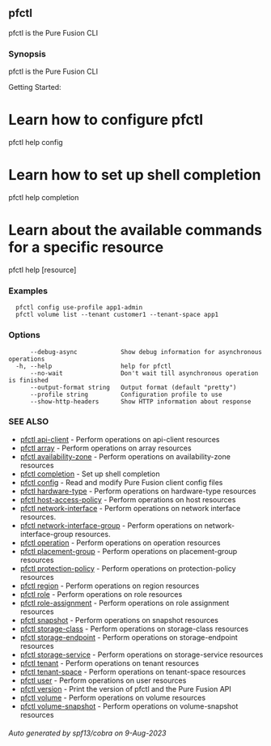 ## pfctl

pfctl is the Pure Fusion CLI

### Synopsis

pfctl is the Pure Fusion CLI

Getting Started:
  # Learn how to configure pfctl
  pfctl help config

  # Learn how to set up shell completion
  pfctl help completion

  # Learn about the available commands for a specific resource
  pfctl help [resource]

### Examples

```
  pfctl config use-profile app1-admin
  pfctl volume list --tenant customer1 --tenant-space app1
```

### Options

```
      --debug-async            Show debug information for asynchronous operations
  -h, --help                   help for pfctl
      --no-wait                Don't wait till asynchronous operation is finished
      --output-format string   Output format (default "pretty")
      --profile string         Configuration profile to use
      --show-http-headers      Show HTTP information about response
```

### SEE ALSO

* [pfctl api-client](pfctl_api-client.md)	 - Perform operations on api-client resources
* [pfctl array](pfctl_array.md)	 - Perform operations on array resources
* [pfctl availability-zone](pfctl_availability-zone.md)	 - Perform operations on availability-zone resources
* [pfctl completion](pfctl_completion.md)	 - Set up shell completion
* [pfctl config](pfctl_config.md)	 - Read and modify Pure Fusion client config files
* [pfctl hardware-type](pfctl_hardware-type.md)	 - Perform operations on hardware-type resources
* [pfctl host-access-policy](pfctl_host-access-policy.md)	 - Perform operations on host resources
* [pfctl network-interface](pfctl_network-interface.md)	 - Perform operations on network interface resources.
* [pfctl network-interface-group](pfctl_network-interface-group.md)	 - Perform operations on network-interface-group resources.
* [pfctl operation](pfctl_operation.md)	 - Perform operations on operation resources
* [pfctl placement-group](pfctl_placement-group.md)	 - Perform operations on placement-group resources
* [pfctl protection-policy](pfctl_protection-policy.md)	 - Perform operations on protection-policy resources
* [pfctl region](pfctl_region.md)	 - Perform operations on region resources
* [pfctl role](pfctl_role.md)	 - Perform operations on role resources
* [pfctl role-assignment](pfctl_role-assignment.md)	 - Perform operations on role assignment resources
* [pfctl snapshot](pfctl_snapshot.md)	 - Perform operations on snapshot resources
* [pfctl storage-class](pfctl_storage-class.md)	 - Perform operations on storage-class resources
* [pfctl storage-endpoint](pfctl_storage-endpoint.md)	 - Perform operations on storage-endpoint resources
* [pfctl storage-service](pfctl_storage-service.md)	 - Perform operations on storage-service resources
* [pfctl tenant](pfctl_tenant.md)	 - Perform operations on tenant resources
* [pfctl tenant-space](pfctl_tenant-space.md)	 - Perform operations on tenant-space resources
* [pfctl user](pfctl_user.md)	 - Perform operations on user resources
* [pfctl version](pfctl_version.md)	 - Print the version of pfctl and the Pure Fusion API
* [pfctl volume](pfctl_volume.md)	 - Perform operations on volume resources
* [pfctl volume-snapshot](pfctl_volume-snapshot.md)	 - Perform operations on volume-snapshot resources

###### Auto generated by spf13/cobra on 9-Aug-2023
